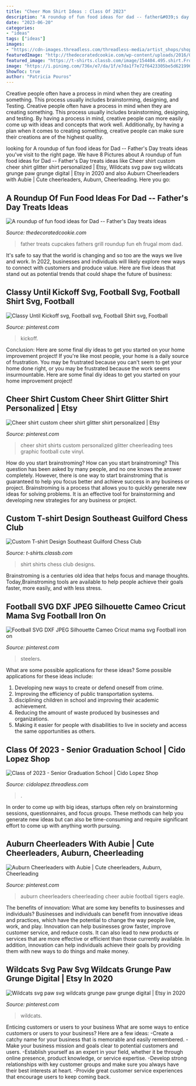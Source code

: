 ```yaml
---
title: "Cheer Mom Shirt Ideas : Class Of 2023"
description: "A roundup of fun food ideas for dad -- father&#039;s day treats ideas"
date: "2023-06-20"
categories:
- "ideas"
tags: ["ideas"]
images:
- "https://cdn-images.threadless.com/threadless-media/artist_shops/shops/cidolopez/products/1476227/shirt-1591038439-eb8fff7865903d5cbefa97319706acaf.png?v=3&amp;d=eyJvbmx5X21ldGEiOiBmYWxzZSwgImZvcmNlIjogZmFsc2UsICJvcHMiOiBbWyJ0cmltIiwgW2ZhbHNlLCBmYWxzZV0sIHt9XSwgWyJyZXNpemUiLCBbXSwgeyJ3aWR0aCI6IDk5Ni4wLCAiYWxsb3dfdXAiOiBmYWxzZSwgImhlaWdodCI6IDk5Ni4wfV0sIFsiY2FudmFzX2NlbnRlcmVkIiwgWzEyMDAsIDEyMDBdLCB7ImJhY2tncm91bmQiOiAiMDAwMDAwIn1dLCBbInJlc2l6ZSIsIFs4MDBdLCB7fV0sIFsiY2FudmFzX2NlbnRlcmVkIiwgWzgwMCwgODAwLCAiI2ZmZmZmZiJdLCB7fV0sIFsiZW5jb2RlIiwgWyJqcGciLCA4NV0sIHt9XV19"
featuredImage: "http://thedecoratedcookie.com/wp-content/uploads/2016/06/fathersday-grillcupcakes.jpg"
featured_image: "https://t-shirts.classb.com/image/154404.495.shirt.Front.jpg?1258946244"
image: "https://i.pinimg.com/736x/e7/da/1f/e7da1f7e72f6423305be5d62199688b2.jpg"
ShowToc: true
author: "Patricia Pouros"
---
```



Creative people often have a process in mind when they are creating something. This process usually includes brainstorming, designing, and Testing.
Creative people often have a process in mind when they are creating something. This process usually includes brainstorming, designing, and testing. By having a process in mind, creative people can more easily come up with ideas and concepts that work well. Additionally, by having a plan when it comes to creating something, creative people can make sure their creations are of the highest quality.

	

		
looking for A roundup of fun food ideas for Dad -- Father&#039;s Day treats ideas you've visit to the right page. We have 8 Pictures about A roundup of fun food ideas for Dad -- Father&#039;s Day treats ideas like Cheer shirt custom cheer shirt glitter shirt personalized | Etsy, Wildcats svg paw svg wildcats grunge paw grunge digital | Etsy in 2020 and also Auburn Cheerleaders with Aubie | Cute cheerleaders, Auburn, Cheerleading. Here you go:
		
    
## A Roundup Of Fun Food Ideas For Dad -- Father&#039;s Day Treats Ideas

<img loading=lazy src="http://thedecoratedcookie.com/wp-content/uploads/2016/06/fathersday-grillcupcakes.jpg" onerror="this.onerror=null;this.src='https://tse2.mm.bing.net/th?id=OIP.-PiZVjWbI7aPctesbCJOoQHaLH&amp;pid=15.1';" alt="A roundup of fun food ideas for Dad -- Father&#039;s Day treats ideas">

_Source: thedecoratedcookie.com_

>father treats cupcakes fathers grill roundup fun eh frugal mom dad. 

	

It's safe to say that the world is changing and so too are the ways we live and work. In 2022, businesses and individuals will likely explore new ways to connect with customers and produce value. Here are five ideas that stand out as potential trends that could shape the future of business:

    
## Classy Until Kickoff Svg, Football Svg, Football Shirt Svg, Football

<img loading=lazy src="https://i.pinimg.com/736x/6e/a3/6a/6ea36a17a938b7d4cb9cd3aa8b0e6c80.jpg" onerror="this.onerror=null;this.src='https://tse1.mm.bing.net/th?id=OIP.eZuNlcI_8UkMnBQuL6CnMAHaO0&amp;pid=15.1';" alt="Classy Until Kickoff svg, Football svg, Football Shirt svg, Football">

_Source: pinterest.com_

>kickoff. 

	

Conclusion: Here are some final diy ideas to get you started on your home improvement project!
If you're like most people, your home is a daily source of frustration. You may be frustrated because you can't seem to get your home done right, or you may be frustrated because the work seems insurmountable. Here are some final diy ideas to get you started on your home improvement project!

    
## Cheer Shirt Custom Cheer Shirt Glitter Shirt Personalized | Etsy

<img loading=lazy src="https://i.pinimg.com/736x/20/bf/f0/20bff0481aecc27e257517f6c9ac7352.jpg" onerror="this.onerror=null;this.src='https://tse3.mm.bing.net/th?id=OIP.W75-XsmlWIdMSqXb_vIM3QHaJ3&amp;pid=15.1';" alt="Cheer shirt custom cheer shirt glitter shirt personalized | Etsy">

_Source: pinterest.com_

>cheer shirt shirts custom personalized glitter cheerleading tees graphic football cute vinyl. 

	

How do you start brainstroming?
How can you start brainstroming? This question has been asked by many people, and no one knows the answer completely. However, there is one way to start brainstroming that is guaranteed to help you focus better and achieve success in any business or project. Brainstroming is a process that allows you to quickly generate new ideas for solving problems. It is an effective tool for brainstorming and developing new strategies for any business or project.

    
## Custom T-shirt Design Southeast Guilford Chess Club

<img loading=lazy src="https://t-shirts.classb.com/image/154404.495.shirt.Front.jpg?1258946244" onerror="this.onerror=null;this.src='https://tse3.mm.bing.net/th?id=OIP.mVllixtxoiELXhn3-rojvQHaG3&amp;pid=15.1';" alt="Custom T-shirt Design Southeast Guilford Chess Club">

_Source: t-shirts.classb.com_

>shirt shirts chess club designs. 

	

Brainstroming is a centuries old idea that helps focus and manage thoughts. Today,Brainstroming tools are available to help people achieve their goals faster, more easily, and with less stress.

    
## Football SVG DXF JPEG Silhouette Cameo Cricut Mama Svg Football Iron On

<img loading=lazy src="https://i.pinimg.com/736x/c5/19/b3/c519b30187c85d6af6e36d669a5218ec.jpg" onerror="this.onerror=null;this.src='https://tse3.mm.bing.net/th?id=OIP.rGd8pHSZfTY_DWIeIAVQPgHaFV&amp;pid=15.1';" alt="Football SVG DXF JPEG Silhouette Cameo Cricut mama svg Football iron on">

_Source: pinterest.com_

>steelers. 

	

What are some possible applications for these ideas?
Some possible applications for these ideas include: 
1. Developing new ways to create or defend oneself from crime. 
2. Improving the efficiency of public transportation systems. 
3. disciplining children in school and improving their academic achievement. 
4. Reducing the amount of waste produced by businesses and organizations. 
5. Making it easier for people with disabilities to live in society and access the same opportunities as others.

    
## Class Of 2023 - Senior Graduation School | Cido Lopez Shop

<img loading=lazy src="https://cdn-images.threadless.com/threadless-media/artist_shops/shops/cidolopez/products/1476227/shirt-1591038439-eb8fff7865903d5cbefa97319706acaf.png?v=3&amp;d=eyJvbmx5X21ldGEiOiBmYWxzZSwgImZvcmNlIjogZmFsc2UsICJvcHMiOiBbWyJ0cmltIiwgW2ZhbHNlLCBmYWxzZV0sIHt9XSwgWyJyZXNpemUiLCBbXSwgeyJ3aWR0aCI6IDk5Ni4wLCAiYWxsb3dfdXAiOiBmYWxzZSwgImhlaWdodCI6IDk5Ni4wfV0sIFsiY2FudmFzX2NlbnRlcmVkIiwgWzEyMDAsIDEyMDBdLCB7ImJhY2tncm91bmQiOiAiMDAwMDAwIn1dLCBbInJlc2l6ZSIsIFs4MDBdLCB7fV0sIFsiY2FudmFzX2NlbnRlcmVkIiwgWzgwMCwgODAwLCAiI2ZmZmZmZiJdLCB7fV0sIFsiZW5jb2RlIiwgWyJqcGciLCA4NV0sIHt9XV19" onerror="this.onerror=null;this.src='https://tse2.mm.bing.net/th?id=OIP.wZ0jURxbkoHOvS-XHD4JAAHaHa&amp;pid=15.1';" alt="Class of 2023 - Senior Graduation School | Cido Lopez Shop">

_Source: cidolopez.threadless.com_

>. 

	

In order to come up with big ideas, startups often rely on brainstorming sessions, questionnaires, and focus groups. These methods can help you generate new ideas but can also be time-consuming and require significant effort to come up with anything worth pursuing.

    
## Auburn Cheerleaders With Aubie | Cute Cheerleaders, Auburn, Cheerleading

<img loading=lazy src="https://i.pinimg.com/736x/62/b6/b8/62b6b84ef8b8affb34bd3bb8e57dd595--auburn-tigers-cheerleaders.jpg" onerror="this.onerror=null;this.src='https://tse1.mm.bing.net/th?id=OIP.lOd_3KC_Tkjottg13Y-uegHaJ4&amp;pid=15.1';" alt="Auburn Cheerleaders with Aubie | Cute cheerleaders, Auburn, Cheerleading">

_Source: pinterest.com_

>auburn cheerleaders cheerleading cheer aubie football tigers eagle. 

	

The benefits of innovation: What are some key benefits to businesses and individuals?
Businesses and individuals can benefit from innovative ideas and practices, which have the potential to change the way people live, work, and play. Innovation can help businesses grow faster, improve customer service, and reduce costs. It can also lead to new products or services that are more effective or efficient than those currently available. In addition, innovation can help individuals achieve their goals by providing them with new ways to do things and make money.

    
## Wildcats Svg Paw Svg Wildcats Grunge Paw Grunge Digital | Etsy In 2020

<img loading=lazy src="https://i.pinimg.com/736x/e7/da/1f/e7da1f7e72f6423305be5d62199688b2.jpg" onerror="this.onerror=null;this.src='https://tse2.mm.bing.net/th?id=OIP.rHHey_VG9sPaPW792uC2zwHaHa&amp;pid=15.1';" alt="Wildcats svg paw svg wildcats grunge paw grunge digital | Etsy in 2020">

_Source: pinterest.com_

>wildcats. 

	

Enticing customers or users to your business
What are some ways to entice customers or users to your business? Here are a few ideas: 
-Create a catchy name for your business that is memorable and easily remembered.
-Make your business mission and goals clear to potential customers and users. 
-Establish yourself as an expert in your field, whether it be through online presence, product knowledge, or service expertise. 
-Develop strong relationships with key customer groups and make sure you always have their best interests at heart. 
-Provide great customer service experiences that encourage users to keep coming back.

